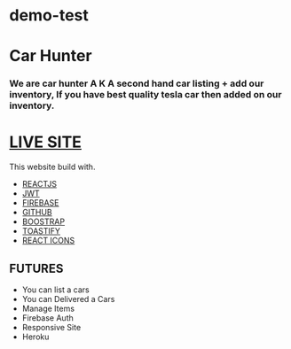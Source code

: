 ﻿# demo-test

# Car Hunter

### We are car hunter A K A second hand car listing + add our inventory, If you have best quality tesla car then added on our inventory.

# [LIVE SITE](https://car-hunter-11431.web.app/)

This website build with.

* [REACTJS](#)
* [JWT](#)
* [FIREBASE](#)
* [GITHUB](#)
* [BOOSTRAP](#)
* [TOASTIFY](#)
* [REACT ICONS](#)

## FUTURES

* You can list a cars
* You can Delivered a Cars
* Manage Items 
* Firebase Auth
* Responsive Site
* Heroku

